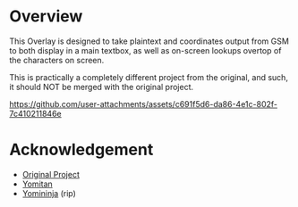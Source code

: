 # Overview
This Overlay is designed to take plaintext and coordinates output from GSM to both display in a main textbox, as well as on-screen lookups overtop of the characters on screen.

This is practically a completely different project from the original, and such, it should NOT be merged with the original project.



https://github.com/user-attachments/assets/c691f5d6-da86-4e1c-802f-7c410211846e


# Acknowledgement
- [Original Project](https://github.com/Saplling/transparent-texthooker-overlay)
- [Yomitan](https://github.com/yomidevs/yomitan)
- [Yomininja](https://github.com/matt-m-o/YomiNinja) (rip)
